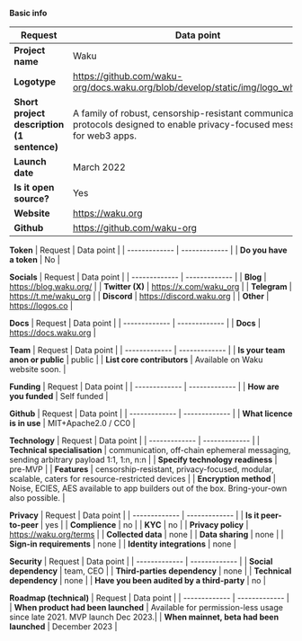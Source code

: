 **Basic info**

| Request  | Data point | 
| ------------- | ------------- |
| **Project name**  | Waku |
| **Logotype**  | https://github.com/waku-org/docs.waku.org/blob/develop/static/img/logo_white.svg |
| **Short project description (1 sentence)** | A family of robust, censorship-resistant communication protocols designed to enable privacy-focused messaging for web3 apps. |
| **Launch date** | March 2022  |
| **Is it open source?** | Yes |
| **Website**  | https://waku.org |
| **Github**  | https://github.com/waku-org |

**Token**
| Request  | Data point | 
| ------------- | ------------- |
| **Do you have a token** | No |

**Socials**
| Request  | Data point | 
| ------------- | ------------- |
| **Blog** | https://blog.waku.org/ |
| **Twitter (X)** | https://x.com/waku_org |
| **Telegram** | https://t.me/waku_org |
| **Discord** | https://discord.waku.org |
| **Other** | https://logos.co |

**Docs**
| Request  | Data point | 
| ------------- | ------------- |
| **Docs** | https://docs.waku.org |

**Team**
| Request  | Data point | 
| ------------- | ------------- |
| **Is your team anon or public**  | public | 
| **List core contributors** | Available on Waku website soon. |

**Funding**
| Request  | Data point | 
| ------------- | ------------- |
| **How are you funded**  | Self funded |

**Github**
| Request  | Data point | 
| ------------- | ------------- |
| **What licence is in use**  | MIT+Apache2.0 / CC0 | 

**Technology**
| Request  | Data point | 
| ------------- | ------------- |
| **Technical specialisation**  | communication, off-chain ephemeral messaging, sending arbitrary payload 1:1, 1:n, n:n | 
| **Specify technology readiness**  | pre-MVP | 
| **Features**  | censorship-resistant, privacy-focused, modular, scalable, caters for resource-restricted devices | 
| **Encryption method**  | Noise, ECIES, AES available to app builders out of the box. Bring-your-own also possible. | 

**Privacy**
| Request  | Data point | 
| ------------- | ------------- |
| **Is it peer-to-peer**  | yes | 
| **Complience**  | no |
| **KYC**  | no |
| **Privacy policy** | https://waku.org/terms |
| **Collected data**  | none |
| **Data sharing** | none |
| **Sign-in requirements** | none |
| **Identity integrations** | none |

**Security**
| Request  | Data point | 
| ------------- | ------------- |
| **Social dependency**  | team, CEO |
| **Third-parties dependency** | none |
| **Technical dependency** | none |
| **Have you been audited by a third-party** | no |

**Roadmap (technical)** 
| Request  | Data point | 
| ------------- | ------------- |
| **When product had been launched** | Available for permission-less usage since late 2021. MVP launch Dec 2023.|
| **When mainnet, beta had been launched**  | December 2023 |

